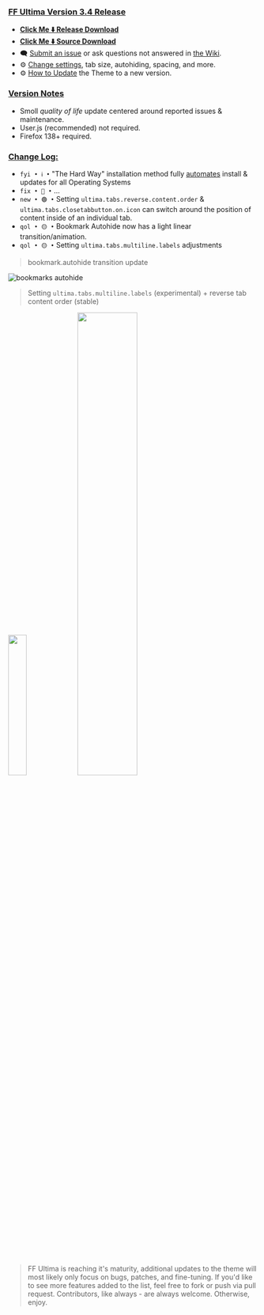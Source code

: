 ### <ins> FF Ultima Version 3.4 Release
- **[Click Me ⬇️ Release Download](https://github.com/soulhotel/FF-ULTIMA/releases/download/3.4/ffultima3.4.zip)**
- **[Click Me ⬇️ Source Download](https://github.com/soulhotel/FF-ULTIMA/archive/refs/heads/main.zip)**
- 🗨️ [Submit an issue](https://github.com/soulhotel/FF-ULTIMA/issues/new/choose) or ask questions not answered in [the Wiki](https://github.com/soulhotel/FF-ULTIMA/wiki).
- ⚙️ [Change settings](https://github.com/soulhotel/FF-ULTIMA/wiki/Settings), tab size, autohiding, spacing, and more.
- ⚙️ [How to Update](https://github.com/soulhotel/FF-ULTIMA/wiki/How-to-Update-the-Theme) the Theme to a new version.
  
### <ins> Version Notes
- Smoll *quality of life* update centered around reported issues & maintenance.
- User.js (recommended) not required. 
- Firefox 138+ required.
<!--
- User.js required. 
- User.js not required.
- User.js (recommended) not required. 
-->

### <ins> Change Log:
- `fyi • ℹ️ •` "The Hard Way" installation method fully [automates](https://github.com/soulhotel/FF-ULTIMA?tab=readme-ov-file#installation) install & updates for all Operating Systems
- `fix • 🔴 •` ...
- `new • 🟢 •` Setting `ultima.tabs.reverse.content.order` & `ultima.tabs.closetabbutton.on.icon` can switch around the position of content inside of an individual tab.
- `qol • 🟡 •` Bookmark Autohide now has a light linear transition/animation.
- `qol • 🟡 •` Setting `ultima.tabs.multiline.labels` adjustments
<!--
`fyi • ℹ️ •`
`fix • 🔴 •` 
`new • 🟢 •` 
`qol • 🟡 •` 
`wip • ℹ️ •` 
-->

> bookmark.autohide transition update

![bookmarks autohide](https://github.com/user-attachments/assets/17d6f337-e952-48cc-82a4-a1c0dee15918)

> Setting `ultima.tabs.multiline.labels` (experimental) + reverse tab content order (stable)

<img width="27%" src="https://github.com/user-attachments/assets/c1e09736-18e8-4921-8dd5-0ab8630fb987" />
<img width="49%" src="https://github.com/user-attachments/assets/366ba7f4-70fb-411c-8e6f-ece761241d72" />

> FF Ultima is reaching it's maturity, additional updates to the theme will most likely only focus on bugs, patches, and fine-tuning. If you'd like to see more features added to the list, feel free to fork or push via pull request. Contributors, like always - are always welcome. Otherwise, enjoy.
